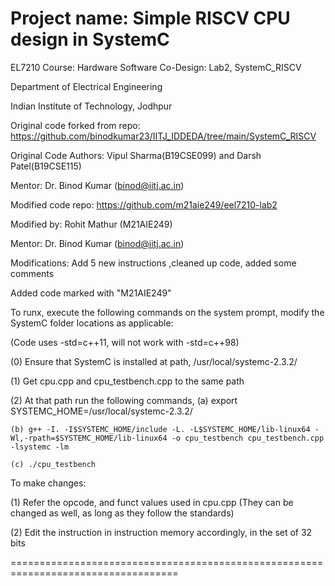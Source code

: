 Project name: Simple RISCV CPU design in SystemC
===========================================================================================================================

EL7210 Course: Hardware Software Co-Design: Lab2, SystemC_RISCV

Department of Electrical Engineering

Indian Institute of Technology, Jodhpur

Original code forked from repo: https://github.com/binodkumar23/IITJ_IDDEDA/tree/main/SystemC_RISCV

Original Code Authors: Vipul Sharma(B19CSE099) and Darsh Patel(B19CSE115)

Mentor: Dr. Binod Kumar (binod@iitj.ac.in)

Modified code repo: https://github.com/m21aie249/eel7210-lab2

Modified by: Rohit Mathur (M21AIE249)

Mentor: Dr. Binod Kumar (binod@iitj.ac.in)

Modifications: Add 5 new instructions ,cleaned up code, added some comments

Added code marked with "M21AIE249"

To runx, execute the following commands on the system prompt, modify the SystemC folder locations as applicable:

(Code uses -std=c++11, will not work with -std=c++98) 

(0) Ensure that SystemC is installed at path, /usr/local/systemc-2.3.2/

(1) Get cpu.cpp and cpu_testbench.cpp to the same path

(2) At that path run the following commands, 
    (a) export SYSTEMC_HOME=/usr/local/systemc-2.3.2/
    
    (b) g++ -I. -I$SYSTEMC_HOME/include -L. -L$SYSTEMC_HOME/lib-linux64 -Wl,-rpath=$SYSTEMC_HOME/lib-linux64 -o cpu_testbench cpu_testbench.cpp -lsystemc -lm
    
    (c) ./cpu_testbench

To make changes:

(1) Refer the opcode, and funct values used in cpu.cpp (They can be changed as well, as long as they follow the standards)

(2) Edit the instruction in instruction memory accordingly, in the set of 32 bits

===================================================================================

